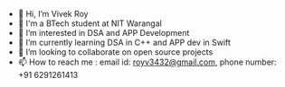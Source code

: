 - 👋 Hi, I’m Vivek Roy
- 🏫 I'm a BTech student at NIT Warangal 
- 👀 I’m interested in DSA and APP Development
- 🌱 I’m currently learning DSA in C++ and APP dev in Swift
- 💞️ I’m looking to collaborate on open source projects
- 📫 How to reach me : email id: royv3432@gmail.com, phone number: +91 6291261413

<!---
VRoy3006/VRoy3006 is a ✨ special ✨ repository because its `README.md` (this file) appears on your GitHub profile.
You can click the Preview link to take a look at your changes.
--->
